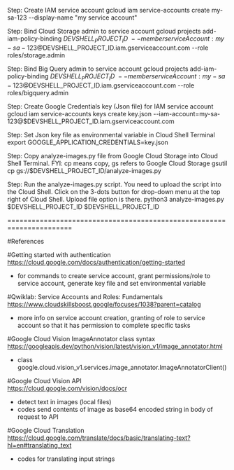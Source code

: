 Step: Create IAM service account
gcloud iam service-accounts create my-sa-123 --display-name "my service account"


Step: Bind Cloud Storage admin to service account
gcloud projects add-iam-policy-binding $DEVSHELL_PROJECT_ID \
    --member serviceAccount:my-sa-123@$DEVSHELL_PROJECT_ID.iam.gserviceaccount.com --role roles/storage.admin


Step: Bind Big Query admin to service account
gcloud projects add-iam-policy-binding $DEVSHELL_PROJECT_ID  \     
    --member serviceAccount:my-sa-123@$DEVSHELL_PROJECT_ID.iam.gserviceaccount.com --role roles/bigquery.admin


Step: Create Google Credentials key (Json file) for IAM service account
gcloud iam service-accounts keys create key.json --iam-account=my-sa-123@$DEVSHELL_PROJECT_ID.iam.gserviceaccount.com


Step: Set Json key file as environmental variable in Cloud Shell Terminal
export GOOGLE_APPLICATION_CREDENTIALS=key.json


Step: Copy analyze-images.py file from Google Cloud Storage into Cloud Shell Terminal. 
FYI: cp means copy, gs refers to Google Cloud Storage
gsutil cp gs://$DEVSHELL_PROJECT_ID/analyze-images.py


Step: Run the analyze-images.py script.
You need to upload the script into the Cloud Shell. Click on the 3-dots button for drop-down menu at the top right of Cloud Shell. Upload file option is there.
python3 analyze-images.py $DEVSHELL_PROJECT_ID $DEVSHELL_PROJECT_ID

======================================================================

#References

#Getting started with authentication \
https://cloud.google.com/docs/authentication/getting-started
 - for commands to create service account, grant permissions/role to service account, generate key file and set environmental variable

#Qwiklab: Service Accounts and Roles: Fundamentals \
https://www.cloudskillsboost.google/focuses/1038?parent=catalog
 - more info on service account creation, granting of role to service account so that it has permission to complete specific tasks

#Google Cloud Vision ImageAnnotator class syntax \
https://googleapis.dev/python/vision/latest/vision_v1/image_annotator.html
 - class google.cloud.vision_v1.services.image_annotator.ImageAnnotatorClient()

#Google Cloud Vision API \
https://cloud.google.com/vision/docs/ocr
 - detect text in images (local files)
 - codes send contents of image as base64 encoded string in body of request to API

#Google Cloud Translation \
https://cloud.google.com/translate/docs/basic/translating-text?hl=en#translating_text
 - codes for translating input strings
